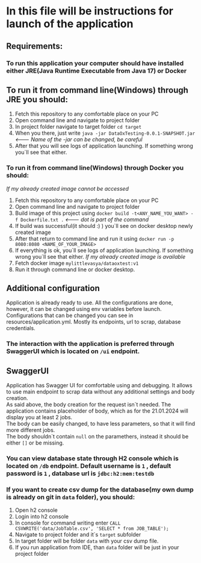 # In this file will be instructions for launch of the application
## Requirements:
### To run this application your computer should have installed either JRE(Java Runtime Executable from Java 17) or Docker
## To run it from command line(Windows) through JRE you should:
1. Fetch this repository to any comfortable place on your PC
2. Open command line and navigate to project folder
3. In project folder navigate to target folder ```cd target```
4. When you there, just write ```java -jar DataOxTesting-0.0.1-SNAPSHOT.jar``` *<--- Name of the -jar can be changed, be careful*
5. After that you will see logs of application launching. If something wrong you\`ll see that either.
### To run it from command line(Windows) through Docker you should:
*If my already created image cannot be accessed*
1. Fetch this repository to any comfortable place on your PC
2. Open command line and navigate to project folder
3. Build image of this project using ```docker build -t<ANY_NAME_YOU_WANT> -f Dockerfile.txt .``` *<--- dot is part of the command*
4. If build was successful(it should :) ) you`ll see on docker desktop newly created image
5. After that return to command line and run it using ```docker run -p 8080:8080 <NAME_OF_YOUR_IMAGE>```
6. If everything is ok, you\`ll see logs of application launching. If something wrong you\`ll see that either.
*If my already created image is available*
1. Fetch docker image `mylittlevasya/dataoxtest:v1`
2. Run it through command line or docker desktop.

## Additional configuration
Application is already ready to use. All the configurations are done, however, it can be changed using env variables before launch.
Configurations that can be changed you can see in resources/application.yml. Mostly its endpoints, url to scrap, database credentials.

### The interaction with the application is preferred through SwaggerUI which is located on `/ui` endpoint.

## SwaggerUI
Application has Swagger UI for comfortable using and debugging. It allows to use main endpoint to scrap data without any additional settings and body creation.  
As said above, the body creation for the request isn\`t needed. The application contains placeholder of body, which as for the 21.01.2024 will display you at least 2 jobs.  
The body can be easily changed, to have less parameters, so that it will find more different jobs.  
The body shouldn\`t contain ```null``` on the paramethers, instead it should be either `[]` or be missing.

### You can view database state through H2 console which is located on `/db` endpoint. Default username is `1` , default password is `1` , database url is `jdbc:h2:mem:testdb`
### If you want to create csv dump for the database(my own dump is already on git in `data` folder), you should:
1. Open h2 console
2. Login into h2 console
3. In console for command writing enter `CALL CSVWRITE('data/JobTable.csv', 'SELECT * from JOB_TABLE');`
4. Navigate to project folder and it\`s `target` subfolder
5. In target folder will be folder `data` with your csv dump file.
6. If you run application from IDE, than `data` folder will be just in your project folder

